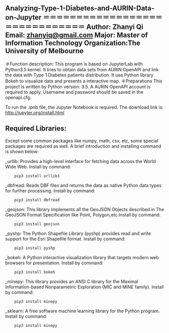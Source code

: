Analyzing-Type-1-Diabetes-and-AURIN-Data-on-Jupyter
＝＝＝＝＝＝＝＝＝＝＝＝＝＝＝＝＝＝＝＝＝＝＝＝＝＝＝＝＝＝
Author: Zhanyi Qi
Email: <zhanyiq@gmail.com>
Major: Master of Information Technology 
Organization:The University of Melbourne
------------------------------------------------------------------------
＃Function description:
This program is based on JupyterLab with Python3.5 kernel. It tries 
to obtain data sets from AURIN OpenAPI and link the data with Type 1 Diabetes
patients distribution.
It use Python library Bokeh to visualize data and presents a interactive map.
＃Preparations
This project is written by Python version: 3.5. 
A AURIN OpenAPI account is required to apply. Username and password should be saved in the openapi.cfg.

To run the .ipnb file, the Jupyter Notebook is required. The download link is: <http://jupyter.org/install.html>

## Required Libraries:
Except some common packages like numpy, math, csv, etc, some special packages are required as well. A brief introduction and installing command is shown below:

_urllib: Provides a high-level interface for fetching data across the World Wide Web. Install by command:

		pip3 install urllib3

_dbfread: Reads DBF files and returns the data as native Python data types for further processing. Install by command:

		pip3 install dbfread

_geojson: This library implements all the GeoJSON Objects described in The GeoJSON Format Specification like Point, Polygon,etc.Install by command:

		pip3 install geojson

_pyshp: The Python Shapefile Library (pyshp) provides read and write support for the Esri Shapefile format. Install by command:

		pip3 install pyshp

_bokeh: A Python interactive visualization library that targets modern web browsers for presentation. Install by command:

		pip3 install bokeh

_minepy: This library provides an ANSI C library for the Maximal Information-based Nonparametric Exploration (MIC and MINE family). Install by command:

		pip3 install minepy

_sklearn: A free software machine learning library for the Python program. Install by command:

		pip3 install minepy


